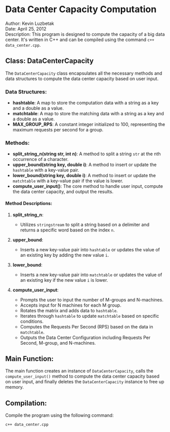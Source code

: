# Data Center Capacity Computation

Author: Kevin Luzbetak  
Date: April 25, 2012  
Description: This program is designed to compute the capacity of a big data center. It's written in C++ and can be compiled using the command `c++ data_center.cpp`.

## Class: DataCenterCapacity

The `DataCenterCapacity` class encapsulates all the necessary methods and data structures to compute the data center capacity based on user input.

### Data Structures:
- **hashtable**: A map to store the computation data with a string as a key and a double as a value.
- **matchtable**: A map to store the matching data with a string as a key and a double as a value.
- **MAX_GROUP_RPS**: A constant integer initialized to 100, representing the maximum requests per second for a group.

### Methods:
- **split_string_n(string str, int n)**: A method to split a string `str` at the nth occurrence of a character.
- **upper_bound(string key, double i)**: A method to insert or update the `hashtable` with a key-value pair.
- **lower_bound(string key, double i)**: A method to insert or update the `matchtable` with a key-value pair if the value is lower.
- **compute_user_input()**: The core method to handle user input, compute the data center capacity, and output the results.

#### Method Descriptions:
1. **split_string_n**:
    - Utilizes `stringstream` to split a string based on a delimiter and returns a specific word based on the index `n`.
   
2. **upper_bound**:
    - Inserts a new key-value pair into `hashtable` or updates the value of an existing key by adding the new value `i`.
   
3. **lower_bound**:
    - Inserts a new key-value pair into `matchtable` or updates the value of an existing key if the new value `i` is lower.
   
4. **compute_user_input**:
    - Prompts the user to input the number of M-groups and N-machines.
    - Accepts input for N machines for each M group.
    - Rotates the matrix and adds data to `hashtable`.
    - Iterates through `hashtable` to update `matchtable` based on specific conditions.
    - Computes the Requests Per Second (RPS) based on the data in `matchtable`.
    - Outputs the Data Center Configuration including Requests Per Second, M-group, and N-machines.

## Main Function:
The main function creates an instance of `DataCenterCapacity`, calls the `compute_user_input()` method to compute the data center capacity based on user input, and finally deletes the `DataCenterCapacity` instance to free up memory.

## Compilation:
Compile the program using the following command:
```bash
c++ data_center.cpp
